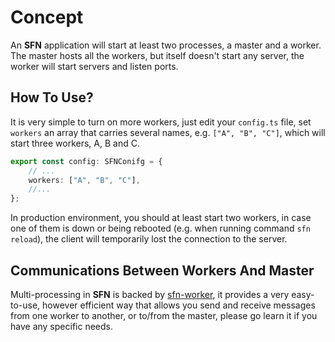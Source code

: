 <!-- title: Multi-Processing; order: 16 -->
# Concept

An **SFN** application will start at least two processes, a master and a worker.
The master hosts all the workers, but itself doesn't start any server, the 
worker will start servers and listen ports.

## How To Use?

It is very simple to turn on more workers, just edit your `config.ts` file, 
set `workers` an array that carries several names, e.g. `["A", "B", "C"]`, which
will start three workers, A, B and C.

```typescript
export const config: SFNConifg = {
    // ...
    workers: ["A", "B", "C"],
    //...
};
```

In production environment, you should at least start two workers, in case one of
them is down or being rebooted (e.g. when running command `sfn reload`), the 
client will temporarily lost the connection to the server.

## Communications Between Workers And Master

Multi-processing in **SFN** is backed by 
[sfn-worker](https://github.com/hyurl/sfn-worker), it provides a very 
easy-to-use, however efficient way that allows you send and receive messages 
from one worker to another, or to/from the master, please go learn it if you 
have any specific needs.